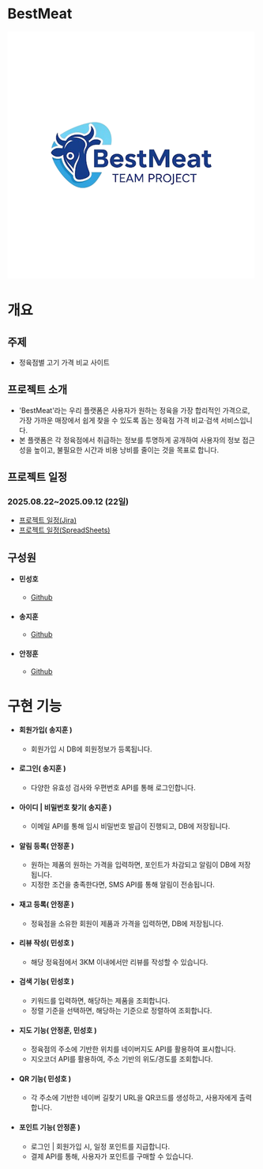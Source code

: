 # BestMeat
![로고](https://github.com/jihoons1/2025_PJ3_4team_project/blob/master/src/main/resources/static/img/logo.png)

#  개요 
## 주제
- 정육점별 고기 가격 비교 사이트

## 프로젝트 소개
- 'BestMeat'라는 우리 플랫폼은 사용자가 원하는 정육을 가장 합리적인 가격으로, 가장 가까운 매장에서 쉽게 찾을 수 있도록 돕는 정육점 가격 비교·검색 서비스입니다.
- 본 플랫폼은 각 정육점에서 취급하는 정보를 투명하게 공개하여 사용자의 정보 접근성을 높이고, 불필요한 시간과 비용 낭비를 줄이는 것을 목표로 합니다.

## 프로젝트 일정
### 2025.08.22~2025.09.12 (22일)
- [ 프로젝트 일정(Jira) ](https://jeonghoonahn0510.atlassian.net/jira/software/projects/BESTMEAT/boards/3/timeline?timeline=WEEKS)
- [ 프로젝트 일정(SpreadSheets) ](https://docs.google.com/spreadsheets/d/1DkasuA2cf582ZsWsjgIm8LCOt13cGOy6s99kYl3EMps/edit?gid=926708291#gid=926708291)

## 구성원
- #### 민성호
  - [Github](https://github.com/msh-94)
- #### 송지훈
  - [Github](https://github.com/jihoons1)
- #### 안정훈
  - [Github](https://github.com/JeonghoonAHN0510)

# 구현 기능
- #### 회원가입( 송지훈 )
  - 회원가입 시 DB에 회원정보가 등록됩니다.
- #### 로그인( 송지훈 )
  - 다양한 유효성 검사와 우편번호 API를 통해 로그인합니다.
- #### 아이디 | 비밀번호 찾기( 송지훈 )
  - 이메일 API를 통해 임시 비밀번호 발급이 진행되고, DB에 저장됩니다.
- #### 알림 등록( 안정훈 )
  - 원하는 제품의 원하는 가격을 입력하면, 포인트가 차감되고 알림이 DB에 저장됩니다.
  - 지정한 조건을 충족한다면, SMS API를 통해 알림이 전송됩니다.
- #### 재고 등록( 안정훈 )
  - 정육점을 소유한 회원이 제품과 가격을 입력하면, DB에 저장됩니다.
- #### 리뷰 작성( 민성호 )
  - 해당 정육점에서 3KM 이내에서만 리뷰를 작성할 수 있습니다.
- #### 검색 기능( 민성호 )
  - 키워드를 입력하면, 해당하는 제품을 조회합니다.
  - 정렬 기준을 선택하면, 해당하는 기준으로 정렬하여 조회합니다.
- #### 지도 기능( 안정훈, 민성호 )
  - 정육점의 주소에 기반한 위치를 네이버지도 API를 활용하여 표시합니다.
  - 지오코더 API를 활용하여, 주소 기반의 위도/경도를 조회합니다.
- #### QR 기능( 민성호 )
  - 각 주소에 기반한 네이버 길찾기 URL을 QR코드를 생성하고, 사용자에게 출력합니다.
- #### 포인트 기능( 안정훈 )
  - 로그인 | 회원가입 시, 일정 포인트를 지급합니다.
  - 결제 API를 통해, 사용자가 포인트를 구매할 수 있습니다.
